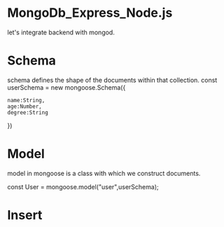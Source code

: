 # MongoDb_Express_Node.js
let's integrate backend with mongod.

# Schema

schema defines the shape of the documents within that collection.
const userSchema = new mongoose.Schema({

    name:String,
    age:Number,
    degree:String
})

# Model

model in mongoose is a class with which we construct documents.

const User = mongoose.model("user",userSchema);

# Insert 